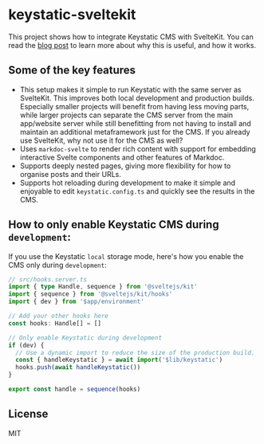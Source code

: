 # keystatic-sveltekit

This project shows how to integrate Keystatic CMS with SvelteKit. You can read the [blog post](https://samuelplumppu.se/blog/keystatic-sveltekit-markdoc) to learn more about why this is useful, and how it works.

## Some of the key features

- This setup makes it simple to run Keystatic with the same server as SvelteKit. This improves both local development and production builds. Especially smaller projects will benefit from having less moving parts, while larger projects can separate the CMS server from the main app/website server while still benefitting from not having to install and maintain an additional metaframework just for the CMS. If you already use SvelteKit, why not use it for the CMS as well?
- Uses `markdoc-svelte` to render rich content with support for embedding interactive Svelte components and other features of Markdoc.
- Supports deeply nested pages, giving more flexibility for how to organise posts and their URLs.
- Supports hot reloading during development to make it simple and enjoyable to edit `keystatic.config.ts` and quickly see the results in the CMS.

## How to only enable Keystatic CMS during `development`:

If you use the Keystatic `local` storage mode, here's how you enable the CMS only during `development`:

```ts
// src/hooks.server.ts
import { type Handle, sequence } from '@sveltejs/kit'
import { sequence } from '@sveltejs/kit/hooks'
import { dev } from '$app/environment'

// Add your other hooks here
const hooks: Handle[] = []

// Only enable Keystatic during development
if (dev) {
  // Use a dynamic import to reduce the size of the production build.
  const { handleKeystatic } = await import('$lib/keystatic')
  hooks.push(await handleKeystatic())
}

export const handle = sequence(hooks)
```

## License

MIT
